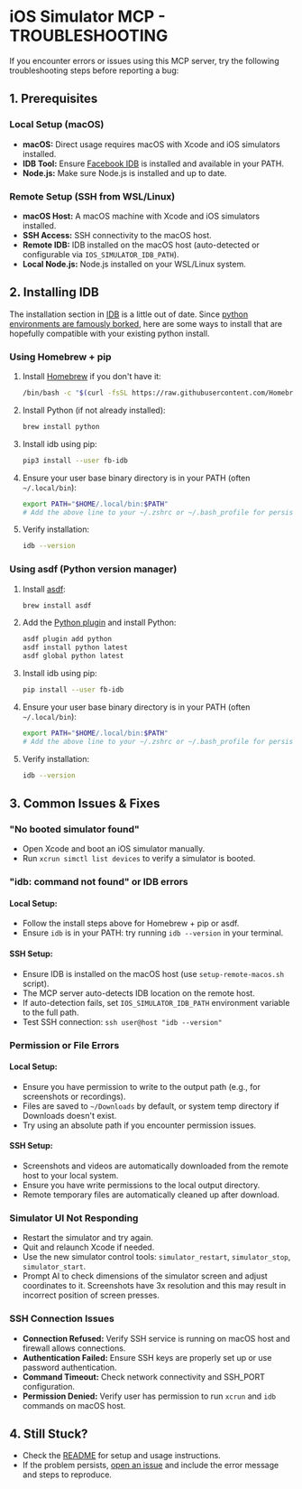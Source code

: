 # iOS Simulator MCP - TROUBLESHOOTING

If you encounter errors or issues using this MCP server, try the following troubleshooting steps before reporting a bug:

## 1. Prerequisites

### Local Setup (macOS)
- **macOS:** Direct usage requires macOS with Xcode and iOS simulators installed.
- **IDB Tool:** Ensure [Facebook IDB](https://fbidb.io/) is installed and available in your PATH.
- **Node.js:** Make sure Node.js is installed and up to date.

### Remote Setup (SSH from WSL/Linux)
- **macOS Host:** A macOS machine with Xcode and iOS simulators installed.
- **SSH Access:** SSH connectivity to the macOS host.
- **Remote IDB:** IDB installed on the macOS host (auto-detected or configurable via `IOS_SIMULATOR_IDB_PATH`).
- **Local Node.js:** Node.js installed on your WSL/Linux system.

## 2. Installing IDB 

The installation section in [IDB](https://fbidb.io/docs/installation/) is a little out of date. Since [python environments are famously borked](https://xkcd.com/1987/), here are some ways to install that are hopefully compatible with your existing python install.

### Using Homebrew + pip

1. Install [Homebrew](https://brew.sh/) if you don't have it:
   ```sh
   /bin/bash -c "$(curl -fsSL https://raw.githubusercontent.com/Homebrew/install/HEAD/install.sh)"
   ```
2. Install Python (if not already installed):
   ```sh
   brew install python
   ```
3. Install idb using pip:
   ```sh
   pip3 install --user fb-idb
   ```
4. Ensure your user base binary directory is in your PATH (often `~/.local/bin`):
   ```sh
   export PATH="$HOME/.local/bin:$PATH"
   # Add the above line to your ~/.zshrc or ~/.bash_profile for persistence
   ```
5. Verify installation:
   ```sh
   idb --version
   ```

### Using asdf (Python version manager)

1. Install [asdf](https://asdf-vm.com/):
   ```sh
   brew install asdf
   ```
2. Add the [Python plugin](https://github.com/asdf-community/asdf-python) and install Python:
   ```sh
   asdf plugin add python
   asdf install python latest
   asdf global python latest
   ```
3. Install idb using pip:
   ```sh
   pip install --user fb-idb
   ```
4. Ensure your user base binary directory is in your PATH (often `~/.local/bin`):
   ```sh
   export PATH="$HOME/.local/bin:$PATH"
   # Add the above line to your ~/.zshrc or ~/.bash_profile for persistence
   ```
5. Verify installation:
   ```sh
   idb --version
   ```

## 3. Common Issues & Fixes

### "No booted simulator found"
- Open Xcode and boot an iOS simulator manually.
- Run `xcrun simctl list devices` to verify a simulator is booted.

### "idb: command not found" or IDB errors

#### Local Setup:
- Follow the install steps above for Homebrew + pip or asdf.
- Ensure `idb` is in your PATH: try running `idb --version` in your terminal.

#### SSH Setup:
- Ensure IDB is installed on the macOS host (use `setup-remote-macos.sh` script).
- The MCP server auto-detects IDB location on the remote host.
- If auto-detection fails, set `IOS_SIMULATOR_IDB_PATH` environment variable to the full path.
- Test SSH connection: `ssh user@host "idb --version"`

### Permission or File Errors

#### Local Setup:
- Ensure you have permission to write to the output path (e.g., for screenshots or recordings).
- Files are saved to `~/Downloads` by default, or system temp directory if Downloads doesn't exist.
- Try using an absolute path if you encounter permission issues.

#### SSH Setup:
- Screenshots and videos are automatically downloaded from the remote host to your local system.
- Ensure you have write permissions to the local output directory.
- Remote temporary files are automatically cleaned up after download.

### Simulator UI Not Responding
- Restart the simulator and try again.
- Quit and relaunch Xcode if needed.
- Use the new simulator control tools: `simulator_restart`, `simulator_stop`, `simulator_start`.
- Prompt AI to check dimensions of the simulator screen and adjust coordinates to it. Screenshots have 3x resolution and this may result in incorrect position of screen presses.

### SSH Connection Issues
- **Connection Refused:** Verify SSH service is running on macOS host and firewall allows connections.
- **Authentication Failed:** Ensure SSH keys are properly set up or use password authentication.
- **Command Timeout:** Check network connectivity and SSH_PORT configuration.
- **Permission Denied:** Verify user has permission to run `xcrun` and `idb` commands on macOS host.

## 4. Still Stuck?
- Check the [README](./README.md) for setup and usage instructions.
- If the problem persists, [open an issue](https://github.com/joshuayoes/ios-simulator-mcp/issues) and include the error message and steps to reproduce.

